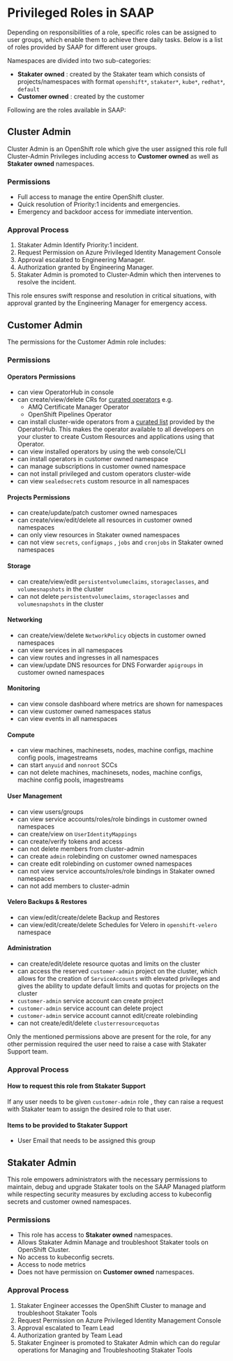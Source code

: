 # Privileged Roles in SAAP

Depending on responsibilities of a role, specific roles can be assigned to user groups, which enable them to achieve there daily tasks. Below is a list of roles provided by SAAP for different user groups.

Namespaces are divided into two sub-categories:

- **Stakater owned** : created by the Stakater team which consists of projects/namespaces with format `openshift*`, `stakater*`, `kube*`, `redhat*`, `default`
- **Customer owned** : created by the customer

Following are the roles available in SAAP:

## Cluster Admin

Cluster Admin is an OpenShift role which give the user assigned this role full Cluster-Admin Privileges including access to **Customer owned** as well as **Stakater owned** namespaces.

### Permissions

- Full access to manage the entire OpenShift cluster.
- Quick resolution of Priority:1 incidents and emergencies.
- Emergency and backdoor access for immediate intervention.

### Approval Process

1. Stakater Admin Identify Priority:1 incident.
1. Request Permission on Azure Privileged Identity Management Console
1. Approval escalated to Engineering Manager.
1. Authorization granted by Engineering Manager.
1. Stakater Admin is promoted to Cluster-Admin which then intervenes to resolve the incident.

This role ensures swift response and resolution in critical situations, with approval granted by the Engineering Manager for emergency access.

## Customer Admin

The permissions for the Customer Admin role includes:

### Permissions

#### Operators Permissions

- can view OperatorHub in console
- can create/view/delete CRs for [curated operators](curated-list-operators.md) e.g.
    - AMQ Certificate Manager Operator
    - OpenShift Pipelines Operator
- can install cluster-wide operators from a [curated list](curated-list-operators.md) provided by the OperatorHub. This makes the operator available to all developers on your cluster to create Custom Resources and applications using that Operator.
- can view installed operators by using the web console/CLI
- can install operators in customer owned namespace
- can manage subscriptions in customer owned namespace
- can not install privileged and custom operators cluster-wide
- can view `sealedsecrets` custom resource in all namespaces

#### Projects Permissions

- can create/update/patch customer owned namespaces
- can create/view/edit/delete all resources in customer owned namespaces
- can only view resources in Stakater owned namespaces
- can not view `secrets`, `configmaps` , `jobs` and `cronjobs` in Stakater owned namespaces

#### Storage

- can create/view/edit `persistentvolumeclaims`, `storageclasses`, and `volumesnapshots` in the cluster
- can not delete `persistentvolumeclaims`, `storageclasses` and `volumesnapshots` in the cluster

#### Networking

- can create/view/delete `NetworkPolicy` objects in customer owned namespaces
- can view services in all namespaces
- can view routes and ingresses in all namespaces
- can view/update DNS resources for DNS Forwarder `apigroups` in customer owned namespaces

#### Monitoring

- can view console dashboard where metrics are shown for namespaces
- can view customer owned namespaces status
- can view events in all namespaces

#### Compute

- can view machines, machinesets, nodes, machine configs, machine config pools, imagestreams
- can start `anyuid` and `nonroot` SCCs
- can not delete machines, machinesets, nodes, machine configs, machine config pools, imagestreams

#### User Management

- can view users/groups
- can view service accounts/roles/role bindings in customer owned namespaces
- can create/view on `UserIdentityMappings`
- can create/verify tokens and access
- can not delete members from cluster-admin
- can create `admin` rolebinding on customer owned namespaces
- can create edit rolebinding on customer owned namespaces
- can not view service accounts/roles/role bindings in Stakater owned namespaces
- can not add members to cluster-admin

#### Velero Backups & Restores

- can view/edit/create/delete Backup and Restores
- can view/edit/create/delete Schedules for Velero in `openshift-velero` namespace

#### Administration

- can create/edit/delete resource quotas and limits on the cluster
- can access the reserved `customer-admin` project on the cluster, which allows for the creation of `ServiceAccounts` with elevated privileges and gives the ability to update default limits and quotas for projects on the cluster
- `customer-admin` service account can create project
- `customer-admin` service account can delete project
- `customer-admin` service account cannot edit/create rolebinding
- can not create/edit/delete `clusterresourcequotas`

Only the mentioned permissions above are present for the role, for any other permission required the user need to raise a case with Stakater Support team.

### Approval Process

#### How to request this role from Stakater Support

If any user needs to be given `customer-admin` role , they can raise a request with Stakater team to assign the desired role to that user.

#### Items to be provided to Stakater Support

- User Email that needs to be assigned this group

## Stakater Admin

This role empowers administrators with the necessary permissions to maintain, debug and upgrade Stakater tools on the SAAP Managed platform while respecting security measures by excluding access to kubeconfig secrets and customer owned namespaces.

### Permissions

- This role has access to **Stakater owned** namespaces.
- Allows Stakater Admin Manage and troubleshoot Stakater tools on OpenShift Cluster.
- No access to kubeconfig secrets.
- Access to node metrics
- Does not have permission on **Customer owned** namespaces.

### Approval Process

1. Stakater Engineer accesses the OpenShift Cluster to manage and troubleshoot Stakater Tools
1. Request Permission on Azure Privileged Identity Management Console
1. Approval escalated to Team Lead
1. Authorization granted by Team Lead
1. Stakater Engineer is promoted to Stakater Admin which can do regular operations for Managing and Troubleshooting Stakater Tools
